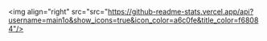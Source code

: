 <img align="right" src="src="https://github-readme-stats.vercel.app/api?username=main1o&show_icons=true&icon_color=a6c0fe&title_color=f68084"/>
